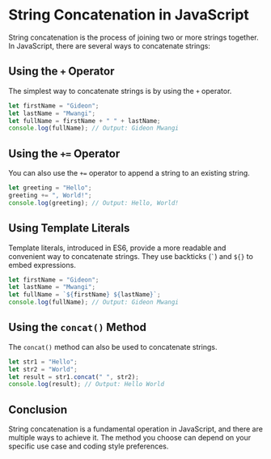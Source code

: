 # String Concatenation in JavaScript

String concatenation is the process of joining two or more strings together. In JavaScript, there are several ways to concatenate strings:

## Using the `+` Operator

The simplest way to concatenate strings is by using the `+` operator.

```javascript
let firstName = "Gideon";
let lastName = "Mwangi";
let fullName = firstName + " " + lastName;
console.log(fullName); // Output: Gideon Mwangi
```

## Using the `+=` Operator

You can also use the `+=` operator to append a string to an existing string.

```javascript
let greeting = "Hello";
greeting += ", World!";
console.log(greeting); // Output: Hello, World!
```

## Using Template Literals

Template literals, introduced in ES6, provide a more readable and convenient way to concatenate strings. They use backticks (`` ` ``) and `${}` to embed expressions.

```javascript
let firstName = "Gideon";
let lastName = "Mwangi";
let fullName = `${firstName} ${lastName}`;
console.log(fullName); // Output: Gideon Mwangi
```

## Using the `concat()` Method

The `concat()` method can also be used to concatenate strings.

```javascript
let str1 = "Hello";
let str2 = "World";
let result = str1.concat(" ", str2);
console.log(result); // Output: Hello World
```

## Conclusion

String concatenation is a fundamental operation in JavaScript, and there are multiple ways to achieve it. The method you choose can depend on your specific use case and coding style preferences.